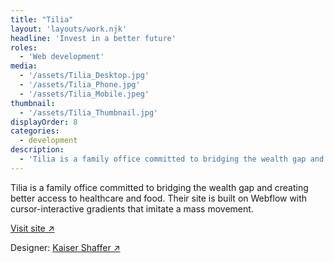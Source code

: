 ```yaml
---
title: "Tilia"
layout: 'layouts/work.njk'
headline: 'Invest in a better future'
roles: 
  - 'Web development'
media: 
  - '/assets/Tilia_Desktop.jpg'
  - '/assets/Tilia_Phone.jpg'
  - '/assets/Tilia_Mobile.jpeg'
thumbnail:
  - '/assets/Tilia_Thumbnail.jpg'
displayOrder: 8
categories:
  - development
description:
  - 'Tilia is a family office committed to bridging the wealth gap and creating better access to healthcare and food. Their site is built on Webflow with cursor-interactive gradients that imitate a mass movement.'
---
```


Tilia is a family office committed to bridging the wealth gap and creating better access to healthcare and food. Their site is built on Webflow with cursor-interactive gradients that imitate a mass movement. 

<a href="https://tilia.family" target="_blank" rel="noopener noreferrer">Visit site ↗</a>

Designer: <a href="https://kaisershaffer.com/" target="_blank" rel="noopener noreferrer">Kaiser Shaffer ↗</a>